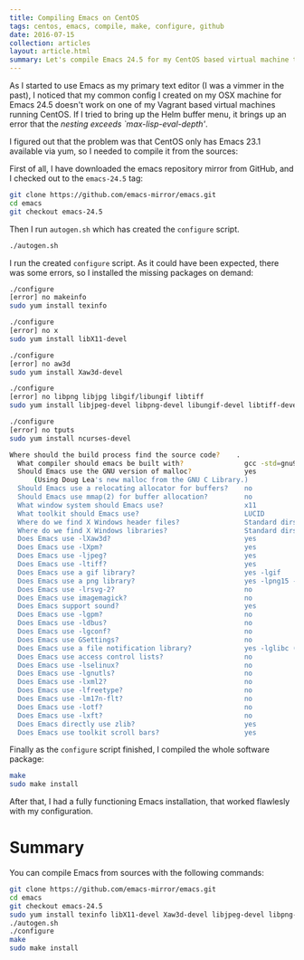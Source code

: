 ```yaml
---
title: Compiling Emacs on CentOS
tags: centos, emacs, compile, make, configure, github
date: 2016-07-15
collection: articles
layout: article.html
summary: Let's compile Emacs 24.5 for my CentOS based virtual machine that has an older version of it.
---
```


As I started to use Emacs as my primary text editor (I was a vimmer in the past), I noticed that my common config I created on my OSX machine for Emacs 24.5 doesn't work on one of my Vagrant based virtual machines running CentOS. If I tried to bring up the Helm buffer menu, it brings up an error that the _nesting exceeds `max-lisp-eval-depth'_.

I figured out that the problem was that CentOS only has Emacs 23.1 available via yum, so I needed to compile it from the sources:

First of all, I have downloaded the emacs repository mirror from GitHub, and I checked out to the `emacs-24.5` tag:

``` bash
git clone https://github.com/emacs-mirror/emacs.git
cd emacs
git checkout emacs-24.5
```

Then I run `autogen.sh` which has created the `configure` script.

``` bash
./autogen.sh
```

I run the created `configure` script. As it could have been expected, there was some errors, so I installed the missing packages on demand:

``` bash
./configure
[error] no makeinfo
sudo yum install texinfo

./configure
[error] no x
sudo yum install libX11-devel

./configure
[error] no aw3d
sudo yum install Xaw3d-devel

./configure
[error] no libpng libjpg libgif/libungif libtiff
sudo yum install libjpeg-devel libpng-devel libungif-devel libtiff-devel

./configure
[error] no tputs
sudo yum install ncurses-devel

Where should the build process find the source code?    .
  What compiler should emacs be built with?               gcc -std=gnu99 -g3 -O2
  Should Emacs use the GNU version of malloc?             yes
      (Using Doug Lea's new malloc from the GNU C Library.)
  Should Emacs use a relocating allocator for buffers?    no
  Should Emacs use mmap(2) for buffer allocation?         no
  What window system should Emacs use?                    x11
  What toolkit should Emacs use?                          LUCID
  Where do we find X Windows header files?                Standard dirs
  Where do we find X Windows libraries?                   Standard dirs
  Does Emacs use -lXaw3d?                                 yes
  Does Emacs use -lXpm?                                   yes
  Does Emacs use -ljpeg?                                  yes
  Does Emacs use -ltiff?                                  yes
  Does Emacs use a gif library?                           yes -lgif
  Does Emacs use a png library?                           yes -lpng15 -lz -lm
  Does Emacs use -lrsvg-2?                                no
  Does Emacs use imagemagick?                             no
  Does Emacs support sound?                               yes
  Does Emacs use -lgpm?                                   no
  Does Emacs use -ldbus?                                  no
  Does Emacs use -lgconf?                                 no
  Does Emacs use GSettings?                               no
  Does Emacs use a file notification library?             yes -lglibc (inotify)
  Does Emacs use access control lists?                    no
  Does Emacs use -lselinux?                               no
  Does Emacs use -lgnutls?                                no
  Does Emacs use -lxml2?                                  no
  Does Emacs use -lfreetype?                              no
  Does Emacs use -lm17n-flt?                              no
  Does Emacs use -lotf?                                   no
  Does Emacs use -lxft?                                   no
  Does Emacs directly use zlib?                           yes
  Does Emacs use toolkit scroll bars?                     yes
```

Finally as the `configure` script finished, I compiled the whole software package:

``` bash
make
sudo make install
```

After that, I had a fully functioning Emacs installation, that worked flawlesly with my configuration.

# Summary

You can compile Emacs from sources with the following commands:

``` bash
git clone https://github.com/emacs-mirror/emacs.git
cd emacs
git checkout emacs-24.5
sudo yum install texinfo libX11-devel Xaw3d-devel libjpeg-devel libpng-devel libungif-devel libtiff-devel ncurses-devel
./autogen.sh
./configure
make
sudo make install
```

